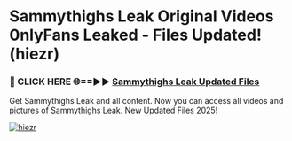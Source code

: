 # Sammythighs Leak Original Videos 0nlyFans Leaked - Files Updated! (hiezr)

<h3>🔴 CLICK HERE 🌐==►► <a href="https://tinyurl.com/2m67pmp6" rel="nofollow">Sammythighs Leak Updated Files</a></h3>

Get Sammythighs Leak and all content. Now you can access all videos and pictures of Sammythighs Leak. New Updated Files 2025!

[![hiezr](https://i.imgur.com/H4QAA4z.gif)](https://tinyurl.com/2m67pmp6)